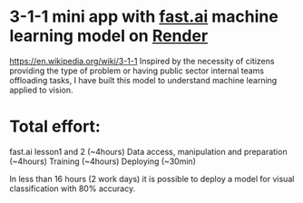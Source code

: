 # 3-1-1 mini app with [fast.ai](https://www.fast.ai) machine learning model on [Render](https://render.com)

https://en.wikipedia.org/wiki/3-1-1
Inspired by the necessity of citizens providing the type of problem or having public sector internal teams offloading tasks, I have built this model to understand machine learning applied to vision.

# Total effort:
fast.ai lesson1 and 2 (~4hours)
Data access, manipulation and preparation (~4hours)
Training (~4hours)
Deploying (~30min)

In less than 16 hours (2 work days) it is possible to deploy a model for visual classification with 80% accuracy.
